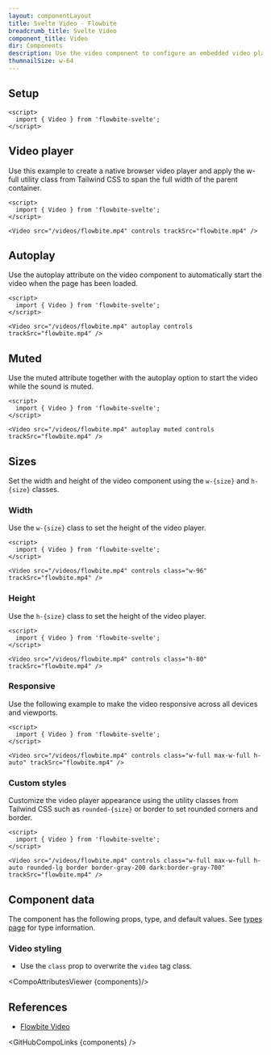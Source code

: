 ```yaml
---
layout: componentLayout
title: Svelte Video - Flowbite
breadcrumb_title: Svelte Video
component_title: Video
dir: Components
description: Use the video component to configure an embedded video player using native HTML 5 functionality based on the utility classes from Tailwind CSS
thumnailSize: w-64
---
```


<script>
  import { TableProp, TableDefaultRow, CompoAttributesViewer, GitHubCompoLinks } from '../../utils'
  import { Heading, P, A } from '$lib'
  const components = 'Video'
</script>

## Setup

```svelte example hideOutput
<script>
  import { Video } from 'flowbite-svelte';
</script>
```

## Video player

Use this example to create a native browser video player and apply the w-full utility class from Tailwind CSS to span the full width of the parent container.

```svelte example hideScript
<script>
  import { Video } from 'flowbite-svelte';
</script>

<Video src="/videos/flowbite.mp4" controls trackSrc="flowbite.mp4" />
```

## Autoplay

Use the autoplay attribute on the video component to automatically start the video when the page has been loaded.

```svelte example hideScript
<script>
  import { Video } from 'flowbite-svelte';
</script>

<Video src="/videos/flowbite.mp4" autoplay controls trackSrc="flowbite.mp4" />
```

## Muted

Use the muted attribute together with the autoplay option to start the video while the sound is muted.

```svelte example hideScript
<script>
  import { Video } from 'flowbite-svelte';
</script>

<Video src="/videos/flowbite.mp4" autoplay muted controls trackSrc="flowbite.mp4" />
```

## Sizes

Set the width and height of the video component using the `w-{size}` and `h-{size}` classes.

### Width

Use the `w-{size}` class to set the height of the video player.

```svelte example hideScript
<script>
  import { Video } from 'flowbite-svelte';
</script>

<Video src="/videos/flowbite.mp4" controls class="w-96" trackSrc="flowbite.mp4" />
```

### Height

Use the `h-{size}` class to set the height of the video player.

```svelte example hideScript
<script>
  import { Video } from 'flowbite-svelte';
</script>

<Video src="/videos/flowbite.mp4" controls class="h-80" trackSrc="flowbite.mp4" />
```

### Responsive

Use the following example to make the video responsive across all devices and viewports.

```svelte example hideScript
<script>
  import { Video } from 'flowbite-svelte';
</script>

<Video src="/videos/flowbite.mp4" controls class="w-full max-w-full h-auto" trackSrc="flowbite.mp4" />
```

### Custom styles

Customize the video player appearance using the utility classes from Tailwind CSS such as `rounded-{size}` or border to set rounded corners and border.

```svelte example hideScript
<script>
  import { Video } from 'flowbite-svelte';
</script>

<Video src="/videos/flowbite.mp4" controls class="w-full max-w-full h-auto rounded-lg border border-gray-200 dark:border-gray-700" trackSrc="flowbite.mp4" />
```

## Component data

The component has the following props, type, and default values. See [types page](/docs/pages/typescript) for type information.

### Video styling

- Use the `class` prop to overwrite the `video` tag class.

<CompoAttributesViewer {components}/>

## References

- [Flowbite Video](https://flowbite.com/docs/components/video/)

<GitHubCompoLinks {components} />